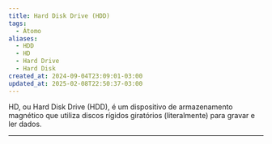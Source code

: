 ```yaml
---
title: Hard Disk Drive (HDD)
tags:
  - Átomo
aliases:
  - HDD
  - HD
  - Hard Drive
  - Hard Disk
created_at: 2024-09-04T23:09:01-03:00
updated_at: 2025-02-08T22:50:37-03:00
---
```


HD, ou Hard Disk Drive (HDD), é um dispositivo de armazenamento magnético que utiliza discos rígidos giratórios (literalmente) para gravar e ler dados. 

---

